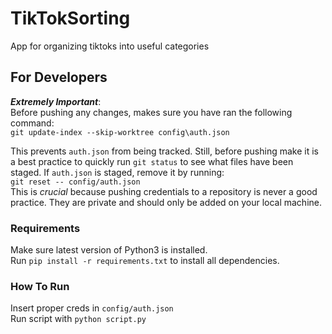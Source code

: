 # TikTokSorting
App for organizing tiktoks into useful categories  

## For Developers
***Extremely Important***:  
Before pushing any changes, makes sure you have ran the following command:  
`git update-index --skip-worktree config\auth.json`  

This prevents `auth.json` from being tracked. Still, before pushing make it is a best practice to quickly run `git status` to see what files have been staged. If `auth.json` is staged, remove it by running:  
`git reset -- config/auth.json`  
This is *crucial* because pushing credentials to a repository is never a good practice. They are private and should only be added on your local machine.  


### Requirements  
Make sure latest version of Python3 is installed.  
Run `pip install -r requirements.txt` to install all dependencies.  

### How To Run
Insert proper creds in `config/auth.json`  
Run script with `python script.py`  
